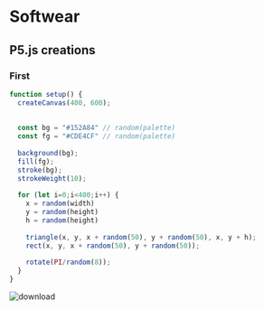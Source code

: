 # Softwear

## P5.js creations

### First
```js
function setup() {
  createCanvas(400, 600);
  
  
  const bg = "#152A84" // random(palette)
  const fg = "#CDE4CF" // random(palette)
  
  background(bg);
  fill(fg);
  stroke(bg);
  strokeWeight(10);
  
  for (let i=0;i<400;i++) {
    x = random(width)
    y = random(height)
    h = random(height)
    
    triangle(x, y, x + random(50), y + random(50), x, y + h); 
    rect(x, y, x + random(50), y + random(50));
    
    rotate(PI/random(8));
  }
}
```
![download](https://user-images.githubusercontent.com/5577568/94275310-19de9580-ff47-11ea-86ab-a8f94983320e.png)

